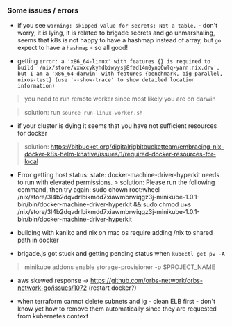 ### Some issues / errors
* if you see `warning: skipped value for secrets: Not a table.` - don't worry, it is lying, it is related to brigade secrets and go unmarshaling, seems that k8s is not happy to have a hashmap instead of array, but `go` expect to have a `hashmap` - so all good!

* getting `error: a 'x86_64-linux' with features {} is required to build '/nix/store/vxwxcykyhdbiwyysj8fad14m0ynq6wlq-yarn.nix.drv', but I am a 'x86_64-darwin' with features {benchmark, big-parallel, nixos-test}
(use '--show-trace' to show detailed location information)`

> you need to run remote worker since most likely you are on darwin

> solution: run `source run-linux-worker.sh`

* if your cluster is dying it seems that you have not sufficient resources for docker
> solution: https://bitbucket.org/digitalrigbitbucketteam/embracing-nix-docker-k8s-helm-knative/issues/1/required-docker-resources-for-local

* Error getting host status: state: docker-machine-driver-hyperkit needs to run with elevated permissions. > solution: Please run the following command, then try again: sudo chown root:wheel /nix/store/3l4b2dqvdrlbikmdd7xiawmbrwiqgz3j-minikube-1.0.1-bin/bin/docker-machine-driver-hyperkit && sudo chmod u+s /nix/store/3l4b2dqvdrlbikmdd7xiawmbrwiqgz3j-minikube-1.0.1-bin/bin/docker-machine-driver-hyperkit

* building with kaniko and nix on mac os require adding /nix to shared path in docker

* brigade.js got stuck and getting pending status when `kubectl get pv -A`
> minikube addons enable storage-provisioner -p $PROJECT_NAME

* aws skewed response -> https://github.com/orbs-network/orbs-network-go/issues/1072 (restart docker?)

* when terraform cannot delete subnets and ig - clean ELB first - don't know yet how to remove them automatically since they are requested from kubernetes context